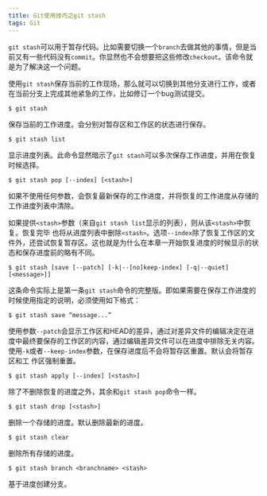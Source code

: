 ```yaml
---
title: Git使用技巧之git stash
tags: Git
---
```

`git stash`可以用于暂存代码。比如需要切换一个`branch`去做其他的事情，但是当前又有一些代码没有`commit`。你显然也不会想要把这些修改`checkout`。该命令就是为了解决这一个问题。

使用`git stash`保存当前的工作现场，那么就可以切换到其他分支进行工作，或者在当前分支上完成其他紧急的工作，比如修订一个bug测试提交。
```
$ git stash
```
保存当前的工作进度。会分别对暂存区和工作区的状态进行保存。
```
$ git stash list
```
显示进度列表。此命令显然暗示了`git stash`可以多次保存工作进度，并用在恢复时候选择。
```
$ git stash pop [--index] [<stash>]
```
如果不使用任何参数，会恢复最新保存的工作进度，并将恢复的工作进度从存储的工作进度列表中清除。

如果提供`<stash>`参数（来自`git stash list`显示的列表），则从该`<stash>`中恢复。恢复完毕 也将从进度列表中删除`<stash>`。选项`--index`除了恢复工作区的文件外，还尝试恢复暂存区。这也就是为什么在本章一开始恢复进度的时候显示的状态和保存进度前的略有不同。
```
$ git stash [save [--patch] [-k|--[no]keep-index] [-q|--quiet] [<message>]]
```
这条命令实际上是第一条`git stash`命令的完整版。即如果需要在保存工作进度的时候使用指定的说明，必须使用如下格式：
```
$ git stash save “message...”
```
使用参数`--patch`会显示工作区和HEAD的差异，通过对差异文件的编辑决定在进度中最终要保存的工作区的内容，通过编辑差异文件可以在进度中排除无关内容。使用`-k`或者`--keep-index`参数，在保存进度后不会将暂存区重置。默认会将暂存区和工  作区强制重置。
```
$ git stash apply [--index] [<stash>]
```
除了不删除恢复的进度之外，其余和`git stash pop`命令一样。
```
$ git stash drop [<stash>]
```
删除一个存储的进度。默认删除最新的进度。
```
$ git stash clear
```
删除所有存储的进度。
```
$ git stash branch <branchname> <stash>
```
基于进度创建分支。